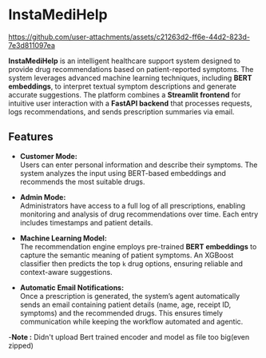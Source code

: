 # InstaMediHelp

https://github.com/user-attachments/assets/c21263d2-ff6e-44d2-823d-7e3d811097ea

**InstaMediHelp** is an intelligent healthcare support system designed to provide drug recommendations based on patient-reported symptoms. The system leverages advanced machine learning techniques, including **BERT embeddings**, to interpret textual symptom descriptions and generate accurate suggestions. The platform combines a **Streamlit frontend** for intuitive user interaction with a **FastAPI backend** that processes requests, logs recommendations, and sends prescription summaries via email.

## Features

- **Customer Mode:**  
  Users can enter personal information and describe their symptoms. The system analyzes the input using BERT-based embeddings and recommends the most suitable drugs.

- **Admin Mode:**  
  Administrators have access to a full log of all prescriptions, enabling monitoring and analysis of drug recommendations over time. Each entry includes timestamps and patient details.

- **Machine Learning Model:**  
  The recommendation engine employs pre-trained **BERT embeddings** to capture the semantic meaning of patient symptoms. An XGBoost classifier then predicts the top `k` drug options, ensuring reliable and context-aware suggestions.

- **Automatic Email Notifications:**  
  Once a prescription is generated, the system’s agent automatically sends an email containing patient details (name, age, receipt ID, symptoms) and the recommended drugs. This ensures timely communication while keeping the workflow automated and agentic.

-**Note :** Didn't upload Bert trained encoder and model as file too big(even zipped) 
